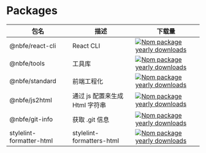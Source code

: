 # Packages

| 包名 | 描述 | 下载量 |
| --- | --- | --- |
| @nbfe/react-cli | React CLI | [![Npm package yearly downloads](https://badgen.net/npm/dy/@nbfe/react-cli)](https://npmjs.com/package/@nbfe/react-cli) |
| @nbfe/tools | 工具库 | [![Npm package yearly downloads](https://badgen.net/npm/dy/@nbfe/tools)](https://npmjs.com/package/@nbfe/tools) |
| @nbfe/standard | 前端工程化 | [![Npm package yearly downloads](https://badgen.net/npm/dy/@nbfe/standard)](https://npmjs.com/package/@nbfe/standard) |
| @nbfe/js2html | 通过 js 配置来生成 Html 字符串 | [![Npm package yearly downloads](https://badgen.net/npm/dy/@nbfe/js2html)](https://npmjs.com/package/@nbfe/js2html) |
| @nbfe/git-info | 获取 .git 信息 | [![Npm package yearly downloads](https://badgen.net/npm/dy/@nbfe/git-info)](https://npmjs.com/package/@nbfe/git-info) |
| stylelint-formatter-html | stylelint-formatters-html | [![Npm package yearly downloads](https://badgen.net/npm/dy/stylelint-formatter-html)](https://npmjs.com/package/stylelint-formatter-html) |
